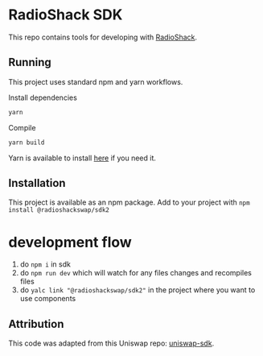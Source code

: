 # RadioShack SDK
This repo contains tools for developing with [RadioShack](radioshack.org).

## Running
This project uses standard npm and yarn workflows.

Install dependencies

```sh
yarn
```

Compile
```sh
yarn build
```

Yarn is available to install [here](https://classic.yarnpkg.com/en/docs/install/#debian-stable) if you need it.

## Installation
This project is available as an npm package. Add to your project with `npm install @radioshackswap/sdk2`

# development flow

1. do `npm i` in sdk
2. do `npm run dev` which will watch for any files changes and recompiles files
3. do `yalc link "@radioshackswap/sdk2"` in the project where you want to use components

## Attribution
This code was adapted from this Uniswap repo: [uniswap-sdk](https://github.com/Uniswap/sdk).
